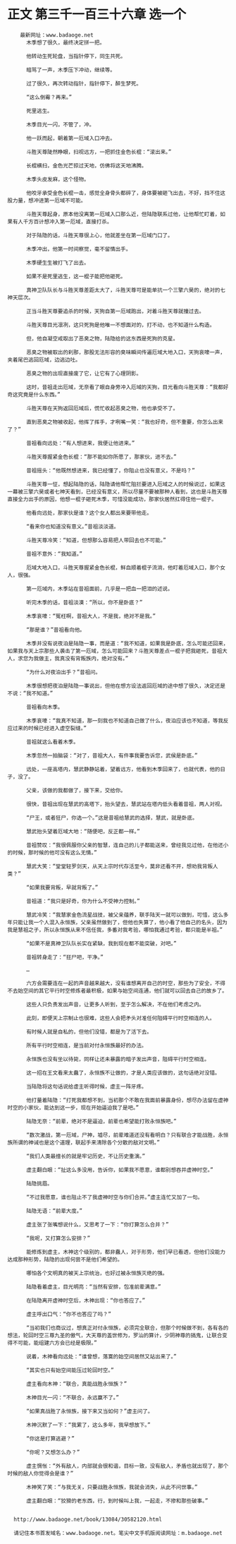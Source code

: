# 正文 第三千一百三十六章 选一个
        最新网址：www.badaoge.net
          木季想了很久，最终决定拼一把。
      
          他转动生死轮盘，当指针停下，同生共死。
      
          暗骂了一声，木季压下冲动，继续等。
      
          过了很久，再次转动指针，指针停下，醉生梦死。
      
          “这么倒霉？再来。”
      
          死里逃生。
      
          木季目光一闪，不管了，冲。
      
          他一跃而起，朝着第一厄域入口冲去。
      
          斗胜天尊陡然睁眼，扫视远方，一把抓住金色长棍：“滚出来。”
      
          长棍横扫，金色光芒掠过天地，仿佛将这天地沸腾。
      
          木季头皮发麻，这个怪物。
      
          他咬牙承受金色长棍一击，感觉全身骨头都碎了，身体要被砸飞出去，不好，挡不住这股力量，想冲进第一厄域不可能。
      
          斗胜天尊起身，原本他没离第一厄域入口那么近，但陆隐联系过他，让他帮忙盯着，如果有人千方百计想冲入第一厄域，直接打杀。
      
          对于陆隐的话，斗胜天尊很上心，他就差坐在第一厄域门口了。
      
          木季冲出，他第一时间察觉，毫不留情出手。
      
          木季硬生生被打飞了出去。
      
          如果不是死里逃生，这一棍子能把他砸死。
      
          真神卫队队长与斗胜天尊差距太大了，斗胜天尊可是能单抗一个三擎六昊的，绝对的七神天层次。
      
          正当斗胜天尊要追杀的时候，天狗自第一厄域跑出，对着斗胜天尊就撞过去。
      
          斗胜天尊目光凛冽，这只死狗是他唯一不想面对的，打不动，也不知道什么构造。
      
          但，他自凝空戒取出了恶臭之物，陆隐给的这东西是死狗的克星。
      
          恶臭之物被取出的刹那，那股无法形容的臭味瞬间传遍厄域大地入口，天狗哀嚎一声，夹着尾巴逃回厄域，边逃边吐。
      
          恶臭之物的出现直接废了它，让它有了心理阴影。
      
          这时，昔祖走出厄域，无奈看了眼自身旁冲入厄域的天狗，目光看向斗胜天尊：“我都好奇这究竟是什么东西。”
      
          斗胜天尊在天狗返回厄域后，慌忙收起恶臭之物，他也承受不了。
      
          直到恶臭之物被收起，他挥了挥手，才咧嘴一笑：“我也好奇，但不重要，你怎么出来了？”
      
          昔祖看向远处：“有人想进来，我便让他进来。”
      
          斗胜天尊握紧金色长棍：“那不能如你所愿了，那家伙，进不去。”
      
          昔祖摇头：“他既然想进来，我已经懂了，你阻止也没有意义，不是吗？”
      
          斗胜天尊一怔，想起陆隐的话，陆隐请他帮忙阻拦要进入厄域之人的时候说过，如果这一幕被三擎六昊或者七神天看到，已经没有意义，所以尽量不要被那种人看到，这也是斗胜天尊直接全力出手的原因，他想一棍子砸死木季，可惜没能成功，那家伙居然扛得住他一棍子。
      
          他看向远处，那家伙是谁？这个女人都出来要带他走。
      
          “看来你也知道没有意义。”昔祖淡淡道。
      
          斗胜天尊冷笑：“知道，但想那么容易把人带回去也不可能。”
      
          昔祖不意外：“我知道。”
      
          厄域大地入口，斗胜天尊握紧金色长棍，鲜血顺着棍子流淌，他盯着厄域入口，那个女人，很强。
      
          第一厄域内，木季站在昔祖面前，几乎是一把血一把泪的述说。
      
          听完木季的话，昔祖淡漠：“所以，你不是卧底？”
      
          木季哀嚎：“冤枉啊，昔祖大人，不是我，绝对不是我。”
      
          “那是谁？”昔祖看向他。
      
          木季并没有说夜泊是陆隐一事，而是道：“我不知道，如果我是卧底，怎么可能还回来，如果我与天上宗那些人袭击了第一厄域，怎么可能回来？斗胜天尊差点一棍子把我砸死，昔祖大人，求您为我做主，我真没有背叛族内，绝对没有。”
      
          “为什么对夜泊出手？”昔祖问。
      
          木季很想把夜泊是陆隐一事说出，但他在想方设法返回厄域的途中想了很久，决定还是不说：“我不知道。”
      
          昔祖看向木季。
      
          木季哀嚎：“我真不知道，那一刻我也不知道自己做了什么，夜泊应该也不知道，等我反应过来的时候已经进入虚空裂缝。”
      
          昔祖就这么看着木季。
      
          木季忽然一拍脑袋：“对了，昔祖大人，有件事我要告诉您，武侯是卧底。”
      
          远处，一座高塔内，慧武静静站着，望着远方，他看到木季回来了，也就代表，他的日子，没了。
      
          父亲，该做的我都做了，接下来，交给你。
      
          很快，昔祖出现在慧武的高塔下，抬头望去，慧武站在塔内低头看着昔祖，两人对视。
      
          “尸王，或者狂尸，你选一个。”这是昔祖给慧武的选择，慧武，就是卧底。
      
          慧武抬头望着厄域大地：“随便吧，反正都一样。”
      
          昔祖赞叹：“我很佩服你父亲的智慧，连自己的儿子都能送来，曾经我见过他，在他还小的时候，那时候的他可没有这么无情。”
      
          慧武大笑：“堂堂轻罗剑天，从天上宗时代存活至今，莫非还看不开，想劝我背叛人类？”
      
          “如果我要背叛，早就背叛了。”
      
          昔祖道：“我只是好奇，你为什么不受神力控制。”
      
          慧武冷笑：“我慧家金色流星战技，被父亲蕴养，联手陆天一就可以做到，可惜，这么多年只能让我一个人混入永恒族，父亲虽然做到了，但他也失算了，他小看了他自己的名头，因为我是慧祖之子，所以永恒族从来不信任我，多番对我考验，哪怕我通过考验，都只能是半祖。”
      
          “如果不是真神卫队队长实在紧缺，我到现在都不能突破，对吧。”
      
          昔祖转身走了：“狂尸吧，干净。”
      
          …
      
          六方会需要连在一起的声音越来越大，没有谁想离开自己的时空，那些为了安全，不得不去始空间的其它平行时空修炼者最积极，如果与始空间连通，他们就可以回去自己的故乡了。
      
          这些人只负责发出声音，让更多人听到，至于怎么解决，不在他们考虑之内。
      
          此刻，即便天上宗制止也很难，这些人会把矛头对准任何阻碍平行时空相连的人。
      
          有时候人就是自私的，但他们没错，都是为了活下去。
      
          所有平行时空相连，是当前对付永恒族最好的办法。
      
          永恒族也没有坐以待毙，同样让还未暴露的暗子发出声音，阻碍平行时空相连。
      
          这一招在王文看来太蠢了，永恒族不让做的，才是人类应该做的，这句话绝对没错。
      
          当陆隐将这句话说给虚主听得时候，虚主一阵牙疼。
      
          他打量着陆隐：“打死我都想不到，当初那个不敢在我面前暴露身份，想尽办法留在虚神时空的小家伙，能达到这一步，现在开始逼迫我了是吧。”
      
          陆隐无奈：“前辈，绝对不是逼迫，前辈也希望能打败永恒族吧。”
      
          “数次激战，第一厄域，尸神，墟尽，前辈难道还没有看明白？只有联合才能战胜，永恒族所谓的神诫也是这个道理，联起手来清除各个分散的敌对文明。”
      
          “我们人类最擅长的就是牢记历史，不让历史重演。”
      
          虚主翻白眼：“扯这么多没用，告诉你，如果我不愿意，谁都别想吞并虚神时空。”
      
          陆隐挑眉。
      
          “不过我愿意，谁也阻止不了我虚神时空与你们合并。”虚主连忙又加了一句。
      
          陆隐无语：“前辈大度。”
      
          虚主张了张嘴想说什么，又思考了一下：“你打算怎么合并？”
      
          “我呢，又打算怎么安排？”
      
          能修炼到虚主，木神这个级别的，都非蠢人，对于形势，他们早已看透，但他们没能力达成那种形势，陆隐的出现何尝不是他们希望的。
      
          哪怕各个文明真的被天上宗统治，也好过被永恒族灭绝的强。
      
          陆隐看着虚主，目光明亮：“当然有安排，包准前辈满意。”
      
          在陆隐离开虚神时空后，木神出现：“你也答应了。”
      
          虚主呼出口气：“你不也答应了吗？”
      
          “当初我们也商议过，想真正对付永恒族，必须完全联合，但那个时候做不到，各有各的想法，轮回时空三尊九圣的傲气，大天尊的盖世修为，罗汕的算计，少阴神尊的搞鬼，让联合变得不可能，能组建六方会已经是极限。”
      
          说着，木神看向远处：“谁曾想，落寞的始空间居然又站出来了。”
      
          “其实也只有始空间能压过轮回时空。”
      
          虚主看向木神：“联合，真能战胜永恒族？”
      
          木神目光一闪：“不联合，永远赢不了。”
      
          “如果真战胜了永恒族，接下来又当如何？”虚主问了。
      
          木神沉默了一下：“我累了，这么多年，我早想放下。”
      
          “你这是打算逃避？”
      
          “你呢？又想怎么办？”
      
          虚主惆怅：“外有敌人，内部就会很和谐，目标一致，没有敌人，矛盾也就出现了，那个时候的敌人你觉得会是谁？”
      
          木神笑了笑：“与我无关，只要战胜永恒族，我就会消失，从此不问世事。”
      
          虚主翻白眼：“狡猾的老东西，行，到时候叫上我，一起走，不掺和那些破事。”
      
      
      http://www.badaoge.net/book/13084/30582120.html
      
      请记住本书首发域名：www.badaoge.net。笔尖中文手机版阅读网址：m.badaoge.net